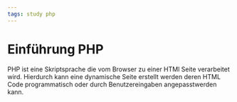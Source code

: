 ```yaml
---
tags: study php
---
```

# Einführung PHP

PHP ist eine Skriptsprache die vom Browser zu einer HTMl Seite verarbeitet wird. Hierdurch kann eine dynamische Seite erstellt werden deren HTML Code programmatisch oder durch Benutzereingaben angepasstwerden kann.
